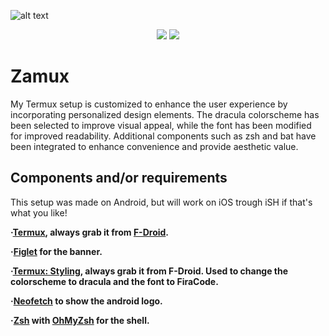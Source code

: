 ![alt text](https://github.com/zazaserty/Zamux/blob/main/attachments/setup.png)

<div align="center">

![](https://img.shields.io/github/last-commit/zazaserty/Zamux?style=flat-square&logo=)
![](https://img.shields.io/github/stars/zazaserty/Zamux?style=flat-square&logo=)
  
<div align="left">
  
# Zamux
My Termux setup is customized to enhance the user experience by incorporating personalized design elements. The dracula colorscheme has been selected to improve visual appeal, while the font has been modified for improved readability. Additional components such as zsh and bat have been integrated to enhance convenience and provide aesthetic value.

## Components and/or requirements

This setup was made on Android, but will work on iOS trough iSH if that's what you like!

**·[Termux](https://termux.dev/en/), always grab it from [F-Droid](https://f-droid.org/en/packages/com.termux/).**
  
**·[Figlet](https://figlet.org/) for the banner.**
  
**·[Termux: Styling](https://f-droid.org/en/packages/com.termux.styling/), always grab it from F-Droid. Used to change the colorscheme to dracula and the font to FiraCode.**
  
**·[Neofetch](https://github.com/dylanaraps/neofetch) to show the android logo.**
  
**·[Zsh](https://www.zsh.org/) with [OhMyZsh](https://ohmyz.sh/) for the shell.**
